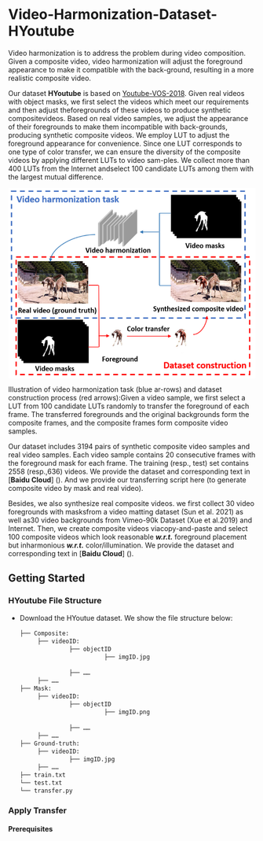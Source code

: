 # Video-Harmonization-Dataset-HYoutube
Video harmonization is to address the problem during video composition. Given a composite video, video harmonization will adjust the foreground appearance to make it compatible with the back-ground, resulting in a more realistic composite video.

Our dataset **HYoutube** is based on [Youtube-VOS-2018](https://youtube-vos.org/challenge/2018/). Given real videos with object masks, we first select the videos which meet our requirements and then adjust theforegrounds of these videos to produce synthetic compositevideos. Based on real video samples, we adjust the appearance of their  foregrounds  to  make  them  incompatible  with  back-grounds,  producing  synthetic  composite  videos. We employ LUT to adjust the foreground appearance for convenience. Since one LUT corresponds to one type of color transfer, we can ensure the diversity of the composite videos by applying different LUTs to video sam-ples. We collect more than 400 LUTs from the Internet andselect 100 candidate LUTs among them with the largest mutual difference. 

<img src='Example/dataset_construction.png' align="center" width=1024>

Illustration of video harmonization task (blue ar-rows) and dataset construction process (red arrows):Given a video sample, we first select a LUT from 100 candidate LUTs randomly to transfer the foreground of each frame. The transferred foregrounds and the original backgrounds form the composite frames, and the composite frames form composite video samples.

Our dataset includes 3194 pairs of synthetic composite video samples and real video samples. Each video sample contains 20 consecutive frames with the foreground mask for each frame. The training (resp., test) set contains 2558 (resp.,636) videos. We provide the dataset and corresponding text in [**Baidu Cloud**] (). And we provide our transferring script here (to generate composite video by mask and real video).

Besides, we also synthesize  real  composite videos.  we  first  collect  30  video  foregrounds  with  masksfrom  a  video  matting  dataset  (Sun  et  al.  2021)  as  well  as30 video backgrounds from Vimeo-90k Dataset (Xue et al.2019)  and  Internet.  Then,  we  create  composite  videos  viacopy-and-paste and select 100 composite videos which look reasonable ***w.r.t.*** foreground  placement  but  inharmonious ***w.r.t.*** color/illumination.  We provide the dataset and corresponding text in [**Baidu Cloud**] ().






## Getting Started

### HYoutube File Structure
- Download the HYoutue dataset. We show the file structure below:

  ```
  ├── Composite: 
       ├── videoID: 
                ├── objectID
                          ├── imgID.jpg
                
                ├── ……
       ├── ……
  ├── Mask: 
       ├── videoID: 
                ├── objectID
                          ├── imgID.png
                
                ├── ……
       ├── ……
  ├── Ground-truth: 
       ├── videoID: 
                ├── imgID.jpg
       ├── ……
  ├── train.txt
  └── test.txt
  └── transfer.py
  ```
  
### Apply Transfer
#### Prerequisites

